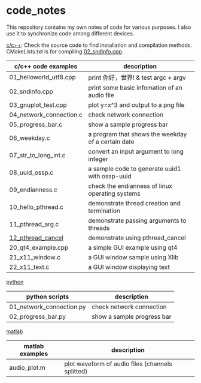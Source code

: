 # code_notes
This repository contains my own notes of code for various purposes.
I also use it to synchronize code among different devices.

[c/c++](./c\&c++): Check the source code to find installation and 
compilation methods. CMakeLists.txt is for compiling 
[02_sndinfo.cpp](./c\&c++/02_sndinfo.cpp).

c/c++ code examples | description
---|---
01_helloworld_utf8.cpp | print 你好，世界! & test argc + argv
02_sndinfo.cpp | print some basic infomation of an audio file
03_gnuplot_test.cpp | plot y=x^3 and output to a png file
04_network_connection.c | check network connection
05_progress_bar.c | show a sample progress bar
06_weekday.c | a program that shows the weekday of a certain date
07_str_to_long_int.c | convert an input argument to long integer
08_uuid_ossp.c | a sample code to generate uuid1 with ossp-uuid
09_endianness.c | check the endianness of linux operating systems
10_hello_pthread.c | demonstrate thread creation and termination
11_pthread_arg.c | demonstrate passing arguments to threads
[12_pthread_cancel](https://github.com/Parchilor/pthread_cancel.git) | demonstrate using pthread_cancel
20_qt4_example.cpp | a simple GUI example using qt4
21_x11_window.c | a GUI window sample using Xlib
22_x11_text.c | a GUI window displaying text

[python](./python)

python scripts | description
---|---
01_network_connection.py | check network connection
02_progress_bar.py | show a sample progress bar

[matlab](./matlab)

matlab examples | description
---|---
audio_plot.m | plot waveform of audio files (channels splitted)

